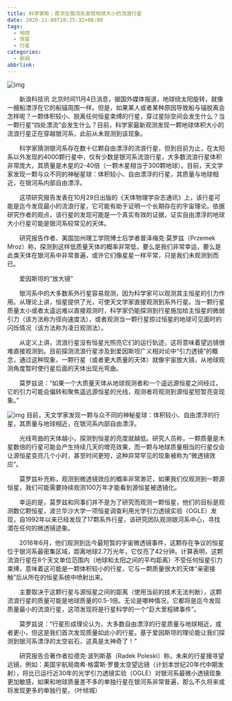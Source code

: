 ```yaml
---
title: 科学家称：首次在银河系发现地球大小的流浪行星
date: 2020-11-08T18:25:32+08:00
tags:
  - 地球
  - 恒星
  - 行星
categories:
  - 新闻
abbrlink:
---
```


![img](https://cdn.jsdelivr.net/gh/yakeing/Documentation@main/Hexo/images/a269-kcieywa1752166.jpg)

　　新浪科技讯 北京时间11月4日消息，据国外媒体报道，地球绕太阳旋转，就像一艘船漂浮在它的船锚周围一样。但是，如果某人或者某种原因导致船与锚脱离会怎样呢？一颗体积较小、脱离任何恒星束缚的行星，穿过星际空间会发生什么？当一颗行星“四处漂流”会发生什么？目前，科学家最新观测发现一颗地球体积大小的流浪行星正在穿越银河系，此前从未观测到该现象。

　　科学家猜测银河系存在数十亿颗自由漂浮的流浪行星，但到目前为止，在太阳系以外发现的4000颗行星中，仅有少数是银河系流浪行星，大多数流浪行星体积非常庞大，其质量是木星的2-40倍（一颗木星相当于300颗地球）。目前，天文学家发现一颗与众不同的神秘星球：体积较小、自由漂浮的行星，其质量与地球相近，在银河系内部自由漂浮。

　　这项研究报告发表在10月29日出版的《天体物理学杂志通讯》上，该行星可能是迄今发现最小的流浪行星，它可能有助于证明一个长期存在的宇宙理论。依据研究作者的观点，该行星的发现可能是一个真实有效的证据，证实自由漂浮的地球大小行星可能是银河系较常见的天体。

　　研究报告作者、美国加州理工学院博士后学者普泽梅克·莫罗兹（Przemek Mroz）称，探测到这样低质量天体的概率非常低，要么是我们非常幸运，要么是此类天体在银河系中非常普遍，或许它们像星星一样平常，只是我们未观测到而已。

　　爱因斯坦的“放大镜”

　　银河系中的大多数系外行星容易观测，因为科学家可以观测其主恒星的引力作用。从理论上讲，恒星提供了光，可使天文学家直接观测到系外行星。当一颗行星质量太小或者太遥远难以直接观测时，科学家仍能探测到行星施加给主恒星的微弱引力（该方法称为径向速度法），或者观测当一颗行星掠过恒星的地球可见面时的闪烁情况（该方法称为凌日观测法）。

　　从定义上讲，流浪行星没有恒星光照亮它们的运行轨迹，这将意味着望远镜很难直接观测到。目前探测流浪行星涉及到爱因斯坦广义相对论中“引力透镜”的概念，通过这种现象，一颗行星（或者更大质量的天体）就像宇宙放大镜，从地球观测角度暂时使行星后面的天体出现光弯曲。

　　莫罗兹说：“如果一个大质量天体从地球观测者和一个遥远源恒星之间经过，它的引力可能会偏转和聚焦遥远源恒星的光线，观测者将观测到源恒星短暂亮变现象。”

![img](https://cdn.jsdelivr.net/gh/yakeing/Documentation@main/Hexo/images/ee4f-kcieywa1738484.png)
目前，天文学家发现一颗与众不同的神秘星球：体积较小、自由漂浮的行星，其质量与地球相近，在银河系内部自由漂浮。

　　光线弯曲的天体越小，探测到恒星的亮度就越低。研究人员称，一颗质量是木星数倍的行星可能会产生持续几天的增亮效果，而一颗与地球质量相当的行星仅会让源恒星变亮几个小时，甚至时间更短，这种异常罕见的现象被称为“微透镜效应”。

　　莫罗兹补充称，观测到微透镜效应的概率非常渺茫，如果我们仅观测到一颗源恒星，我们可能需要持续观测100万年才能看到源恒星被透镜化。

　　幸运的是，莫罗兹和同事们并不是为了研究而观测一颗恒星，他们的目标是观测数亿颗恒星，波兰华沙大学一项恒星调查利用光学引力透镜实验（OGLE）发现，自1992年以来已经发现了17颗系外行星，该研究团队观测银河系中心，寻找潜在任何的微透镜迹象。

　　2016年6月，他们观测到迄今最短暂的宇宙微透镜事件，这颗存在争议的恒星位于银河系最密集区域，距离地球2.7万光年，它仅亮了42分钟。计算表明，这颗流浪行星在8个天文单位范围内（地球和太阳之间的平均距离）不受任何恒星引力束缚，意味着这可能是一颗体积较小的行星，它与一颗质量很大的天体“亲密接触”后从所在的恒星系统中喷射出来。

　　主要取决于这颗行星与源恒星之间的距离（使用当前的技术无法判断），这颗流浪行星的质量可能是地球质量的0.5-1倍。无论是哪种情况，它都将是迄今发现质量最小的流浪行星，这项发现将是行星科学的一个“巨大里程碑事件”。

　　莫罗兹说：“行星形成理论认为，大多数自由漂浮的行星质量与地球相近，或者更小，但这是我们首次发现质量如此小的行星。基于爱因斯坦的理论能让我们探测到银河系漂浮的太空岩石，这真是太神奇了！”

　　研究报告合著作者拉德克·波列斯基（Radek Poleski）称，未来的行星搜寻望远镜，例如：美国宇航局南希·格雷斯·罗曼太空望远镜（计划本世纪20年代中期发射），将比已运行近30年的光学引力透镜实验（OGLE）对银河系最微小透镜现象更加敏感，如果和地球质量差不多的单独行星在银河系非常普遍，那么不久将来或将发现更多的单独行星。（叶倾城）
